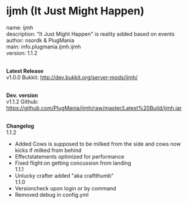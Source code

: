 ijmh (It Just Might Happen)
====

name: ijmh<br />
description: "It Just Might Happen" is reality added based on events<br />
author: nsordk & PlugMania<br />
main: info.plugmania.ijmh.ijmh<br />
version: 1.1.2<br /><br />

<b>Latest Release</b><br />
v1.0.0 Bukkit: http://dev.bukkit.org/server-mods/ijmh/<br /><br />

<b>Dev. version</b><br />
v1.1.2 Github: https://github.com/PlugMania/ijmh/raw/master/Latest%20Build/ijmh.jar<br /><br />
              
<b>Changelog</b><br />
1.1.2<br />
- Added Cows is supposed to be milked from the side and cows now kicks if milked from behind<br />
- Effectstatements optimized for performance<br />
- Fixed flight:on getting concussion from landing<br />
1.1.1<br />
- Unlucky crafter added "aka craftthumb"<br />
1.1.0<br />
- Versioncheck upon login or by command<br /> 
- Removed debug in config.yml<br />